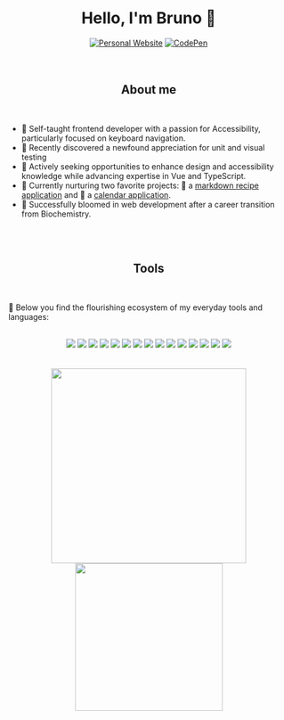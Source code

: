 <h1 align="center">Hello, I'm Bruno 🍂</h1>
<div align="center">
<a href="https://brunome.netlify.app"><img src="https://img.shields.io/badge/Website-f06e23?style=for-the-badge&Color="" alt="Personal Website" /></a>
<a href="https://codepen.io/SleepyBluee"><img src="https://img.shields.io/badge/Codepen-f06e23?style=for-the-badge&logo=codepen&labelColor=26000&Color=f6ee89" alt="CodePen" /></a>
</div>
  
<br>
<br>
  
<h2 align="center">About me</h2>

<br>

- 🌱 Self-taught frontend developer with a passion for Accessibility, particularly focused on keyboard navigation.
- 🌳 Recently discovered a newfound appreciation for unit and visual testing
- 🍃 Actively seeking opportunities to enhance design and accessibility knowledge while advancing expertise in Vue and TypeScript.
- 🌼 Currently nurturing two favorite projects: 🥞 a [markdown recipe application](https://github.com/Sleepyblue/markdown-recipe-app)  and 📆 a  [calendar application](https://github.com/Sleepyblue/calendar-app-vue).
- 🌻 Successfully bloomed in web development after a career transition from Biochemistry.

<br>
<br>

<h2 align="center">Tools</h2>

<br>

🥢 Below you find the flourishing ecosystem of my everyday tools and languages:
  
<br>
  
<div align="center"> 
<a href="https://html.spec.whatwg.org/multipage/" target="_blank" rel="noreferrer"><img src="https://img.shields.io/badge/-html-f06e23?&style=for-the-badge&logo=html5&logoColor=white" /></a>
<a href="https://www.w3.org/Style/CSS/" target="_blank" rel="noreferrer"><img src="https://img.shields.io/badge/-css-f06e23?&style=for-the-badge&logo=css3&logoColor=white" /></a>
<a href="https://sass-lang.com/" target="_blank" rel="noreferrer"><img src="https://img.shields.io/badge/-sass-f06e23?&style=for-the-badge&logo=sass&logoColor=white" /></a>
<a href="https://tailwindcss.com/" target="_blank" rel="noreferrer"><img src="https://img.shields.io/badge/-tailwind-f06e23?&style=for-the-badge&logo=tailwind-css&logoColor=white" /></a>
<a href="https://tc39.es/" target="_blank" rel="noreferrer"><img src="https://img.shields.io/badge/-javascript-f06e23?&style=for-the-badge&logo=javascript&logoColor=white" /></a>
<a href="https://www.typescriptlang.org/" target="_blank" rel="noreferrer"><img src="https://img.shields.io/badge/-typescript-f06e23?&style=for-the-badge&logo=typescript&logoColor=white" /></a>
<a href="https://vuejs.org/" target="_blank" rel="noreferrer"><img src="https://img.shields.io/badge/-vue-f06e23?&style=for-the-badge&logo=vue.js&logoColor=white" /></a>
<a href="https://test-utils.vuejs.org/" target="_blank" rel="noreferrer"><img src="https://img.shields.io/badge/-vtu-f06e23?&style=for-the-badge&logo=vue.js&logoColor=white" /></a>
<a href="https://vitejs.dev/" target="_blank" rel="noreferrer"><img src="https://img.shields.io/badge/-vite-f06e23?&style=for-the-badge&logo=vite&logoColor=white" /></a>
<a href="https://vitest.dev/" target="_blank" rel="noreferrer"><img src="https://img.shields.io/badge/-vitest-f06e23?&style=for-the-badge&logo=vitest&logoColor=white" /></a>
<a href="https://histoire.dev/" target="_blank" rel="noreferrer"><img src="https://img.shields.io/badge/-histoire-f06e23?&style=for-the-badge&logo=histoire&logoColor=white" /></a>
<a href="https://git-scm.com/doc/" target="_blank" rel="noreferrer"><img src="https://img.shields.io/badge/-git-f06e23?&style=for-the-badge&logo=git&logoColor=white" /></a>
<a href="https://code.visualstudio.com/" target="_blank" rel="noreferrer"><img src="https://img.shields.io/badge/-vscode-f06e23?&style=for-the-badge&logo=visualstudiocode&logoColor=white" /></a>
<a href="https://marketplace.visualstudio.com/items?itemName=vscodevim.vim" target="_blank" rel="noreferrer"><img src="https://img.shields.io/badge/-vim-f06e23?&style=for-the-badge&logo=vim&logoColor=white" /></a>
<a href="https://affinity.serif.com/" target="_blank" rel="noreferrer"><img src="https://img.shields.io/badge/-affinity-f06e23?&style=for-the-badge&logo=affinity&logoColor=white" /></a>
</div>
  
<br>
<br>

<div align="center">
  <img src="https://github-readme-stats.vercel.app/api?username=Sleepyblue&theme=gruvbox&show_icons=true&count_private=true" width="350"/>
  <img src="https://github-readme-stats.vercel.app/api/top-langs/?username=Sleepyblue&layout=compact&theme=gruvbox" width="265" />
</div>

